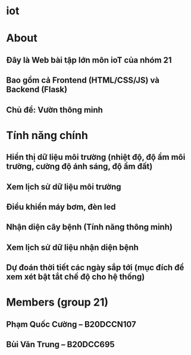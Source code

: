 # iot
# About
  ## Đây là Web bài tập lớn môn ioT của nhóm 21 <br>
  ## Bao gồm cả Frontend (HTML/CSS/JS) và Backend (Flask) <br>
  ## Chủ đề: Vườn thông minh
# Tính năng chính <br>
  ## Hiển thị dữ liệu môi trường (nhiệt độ, độ ẩm môi trường, cường độ ánh sáng, độ ẩm đất) <br>
  ## Xem lịch sử dữ liệu môi trường <br>
  ## Điều khiển máy bơm, đèn led <br>
  ## Nhận diện cây bệnh (Tính năng thông minh) <br>
  ## Xem lịch sử dữ liệu nhận diện bệnh <br>
  ## Dự đoán thời tiết các ngày sắp tới (mục đích để xem xét bật tắt chế độ cho hệ thống) <br>

# Members (group 21)
  ## Phạm Quốc Cường – B20DCCN107 <br>
  ##  Bùi Văn Trung – B20DCC695
